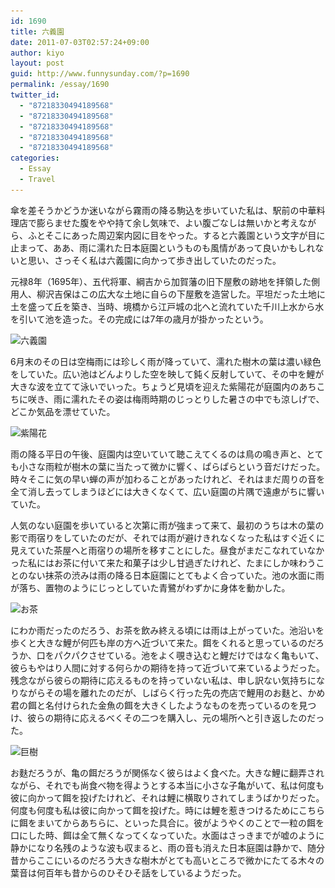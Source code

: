 ```yaml
---
id: 1690
title: 六義園
date: 2011-07-03T02:57:24+09:00
author: kiyo
layout: post
guid: http://www.funnysunday.com/?p=1690
permalink: /essay/1690
twitter_id:
  - "87218330494189568"
  - "87218330494189568"
  - "87218330494189568"
  - "87218330494189568"
  - "87218330494189568"
categories:
  - Essay
  - Travel
---
```

傘を差そうかどうか迷いながら霧雨の降る駒込を歩いていた私は、駅前の中華料理店で膨らませた腹をやや持て余し気味で、よい腹ごなしは無いかと考えながら、ふとそこにあった周辺案内図に目をやった。すると六義園という文字が目に止まって、ああ、雨に濡れた日本庭園というものも風情があって良いかもしれないと思い、さっそく私は六義園に向かって歩き出していたのだった。

元禄8年（1695年）、五代将軍、綱吉から加賀藩の旧下屋敷の跡地を拝領した側用人、柳沢吉保はこの広大な土地に自らの下屋敷を造営した。平坦だった土地に土を盛って丘を築き、当時、境橋から江戸城の北へと流れていた千川上水から水を引いて池を造った。その完成には7年の歳月が掛かったという。

<img src="/assets/uploads/2011/07/P1110799_mini.jpg" alt="六義園" title="六義園" width="500" height="375" class="size-full wp-image-1704" srcset="/assets/uploads/2011/07/P1110799_mini.jpg 500w, /assets/uploads/2011/07/P1110799_mini-300x225.jpg 300w" sizes="(max-width: 500px) 100vw, 500px" /> 

6月末のその日は空梅雨には珍しく雨が降っていて、濡れた樹木の葉は濃い緑色をしていた。広い池はどんよりした空を映して鈍く反射していて、その中を鯉が大きな波を立てて泳いでいった。ちょうど見頃を迎えた紫陽花が庭園内のあちこちに咲き、雨に濡れたその姿は梅雨時期のじっとりした暑さの中でも涼しげで、どこか気品を漂せていた。

<img src="/assets/uploads/2011/07/IMGP1356_mini.jpg" alt="紫陽花" title="紫陽花" width="500" height="375" class="alignnone size-full wp-image-1700" srcset="/assets/uploads/2011/07/IMGP1356_mini.jpg 500w, /assets/uploads/2011/07/IMGP1356_mini-300x225.jpg 300w" sizes="(max-width: 500px) 100vw, 500px" /> 

雨の降る平日の午後、庭園内は空いていて聴こえてくるのは鳥の鳴き声と、とても小さな雨粒が樹木の葉に当たって微かに響く、ぱらぱらという音だけだった。時々そこに気の早い蝉の声が加わることがあったけれど、それはまだ周りの音を全て消し去ってしまうほどには大きくなくて、広い庭園の片隅で遠慮がちに響いていた。

人気のない庭園を歩いていると次第に雨が強まって来て、最初のうちは木の葉の影で雨宿りをしていたのだが、それでは雨が避けきれなくなった私はすぐ近くに見えていた茶屋へと雨宿りの場所を移すことにした。昼食がまだこなれていなかった私にはお茶に付いて来た和菓子は少し甘過ぎたけれど、たまにしか味わうことのない抹茶の渋みは雨の降る日本庭園にとてもよく合っていた。池の水面に雨が落ち、置物のようにじっとしていた青鷺がわずかに身体を動かした。

<img src="/assets/uploads/2011/07/IMGP1381_mini.jpg" alt="お茶" title="お茶" width="500" height="375" class="alignnone size-full wp-image-1701" srcset="/assets/uploads/2011/07/IMGP1381_mini.jpg 500w, /assets/uploads/2011/07/IMGP1381_mini-300x225.jpg 300w" sizes="(max-width: 500px) 100vw, 500px" /> 

にわか雨だったのだろう、お茶を飲み終える頃には雨は上がっていた。池沿いを歩くと大きな鯉が何匹も岸の方へ近づいて来た。餌をくれると思っているのだろうか、口をパクパクさせている。池をよく覗き込むと鯉だけではなく亀もいて、彼らもやはり人間に対する何らかの期待を持って近づいて来ているようだった。残念ながら彼らの期待に応えるものを持っていない私は、申し訳ない気持ちになりながらその場を離れたのだが、しばらく行った先の売店で鯉用のお麩と、かめ君の餌と名付けられた金魚の餌を大きくしたようなものを売っているのを見つけ、彼らの期待に応えるべくその二つを購入し、元の場所へと引き返したのだった。

<img src="/assets/uploads/2011/07/P1110786_mini-225x300.jpg" alt="巨樹" title="巨樹" width="225" height="300" class="alignleft size-medium wp-image-1702" srcset="/assets/uploads/2011/07/P1110786_mini-225x300.jpg 225w, /assets/uploads/2011/07/P1110786_mini.jpg 375w" sizes="(max-width: 225px) 100vw, 225px" /> 

お麩だろうが、亀の餌だろうが関係なく彼らはよく食べた。大きな鯉に翻弄されながら、それでも尚食べ物を得ようとする本当に小さな子亀がいて、私は何度も彼に向かって餌を投げたけれど、それは鯉に横取りされてしまうばかりだった。何度も何度も私は彼に向かって餌を投げた。時には鯉を惹きつけるためにこちらに餌をまいてからあちらに、といった具合に。彼がようやくのことで一粒の餌を口にした時、餌は全て無くなってくなっていた。水面はさっきまでが嘘のように静かになり名残のような波も収まると、雨の音も消えた日本庭園は静かで、随分昔からここにいるのだろう大きな樹木がとても高いところで微かにたてる木々の葉音は何百年も昔からのひそひそ話をしているようだった。